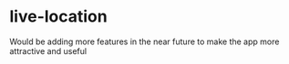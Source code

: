 # live-location

Would be adding more features in the near future to make the app more attractive and useful

